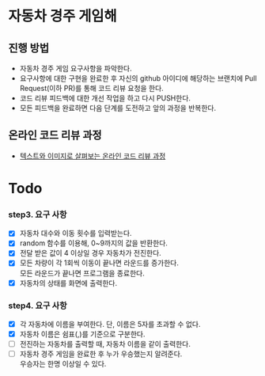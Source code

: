 # 자동차 경주 게임해
## 진행 방법
* 자동차 경주 게임 요구사항을 파악한다.
* 요구사항에 대한 구현을 완료한 후 자신의 github 아이디에 해당하는 브랜치에 Pull Request(이하 PR)를 통해 코드 리뷰 요청을 한다.
* 코드 리뷰 피드백에 대한 개선 작업을 하고 다시 PUSH한다.
* 모든 피드백을 완료하면 다음 단계를 도전하고 앞의 과정을 반복한다.

## 온라인 코드 리뷰 과정
* [텍스트와 이미지로 살펴보는 온라인 코드 리뷰 과정](https://github.com/next-step/nextstep-docs/tree/master/codereview)


# Todo
### step3. 요구 사항
-[x] 자동차 대수와 이동 횟수를 입력받는다.
-[x] random 함수를 이용해, 0~9까지의 값을 반환한다.
-[x] 전달 받은 값이 4 이상일 경우 자동차가 전진한다.
-[x] 모든 차량이 각 1회씩 이동이 끝나면 라운드를 증가한다.  
    모든 라운드가 끝나면 프로그램을 종료한다.
-[x] 자동차의 상태를 화면에 출력한다.

### step4. 요구 사항

-[x] 각 자동차에 이름을 부여한다. 단, 이름은 5자를 초과할 수 없다.
-[x] 자동차 이름은 쉼표(,)를 기준으로 구분한다.
-[ ] 전진하는 자동차를 출력할 때, 자동차 이름을 같이 출력한다.
-[ ] 자동차 경주 게임을 완료한 후 누가 우승했는지 알려준다. <br>우승자는 한명 이상일 수 있다.
